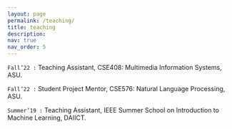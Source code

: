 ```yaml
---
layout: page
permalink: /teaching/
title: teaching
description: 
nav: true
nav_order: 5
---
```


`Fall’22 :` Teaching Assistant, CSE408: Multimedia Information Systems, ASU.

`Fall’22 :` Student Project Mentor, CSE576: Natural Language Processing, ASU.

`Summer’19 :` Teaching Assistant, IEEE Summer School on Introduction to Machine Learning, DAIICT.

